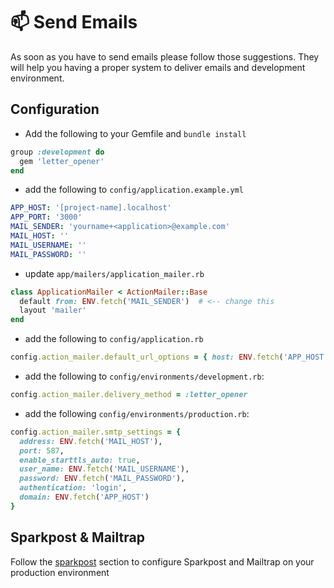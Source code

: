 # :mailbox: Send Emails

As soon as you have to send emails please follow those suggestions.
They will help you having a proper system to deliver emails and development environment.

## Configuration

* Add the following to your Gemfile and `bundle install`

```ruby
group :development do
  gem 'letter_opener'
end
```

* add the following to `config/application.example.yml`

```yml
APP_HOST: '[project-name].localhost'
APP_PORT: '3000'
MAIL_SENDER: 'yourname+<application>@example.com'
MAIL_HOST: ''
MAIL_USERNAME: ''
MAIL_PASSWORD: ''
```

* update `app/mailers/application_mailer.rb`

```ruby
class ApplicationMailer < ActionMailer::Base
  default from: ENV.fetch('MAIL_SENDER')  # <-- change this
  layout 'mailer'
end
```

* add the following to `config/application.rb`

```ruby
config.action_mailer.default_url_options = { host: ENV.fetch('APP_HOST'), port: ENV.fetch('APP_PORT') }
```

* add the following to `config/environments/development.rb`:

```ruby
config.action_mailer.delivery_method = :letter_opener
```

* add the following `config/environments/production.rb`:

```ruby
config.action_mailer.smtp_settings = {
  address: ENV.fetch('MAIL_HOST'),
  port: 587,
  enable_starttls_auto: true,
  user_name: ENV.fetch('MAIL_USERNAME'),
  password: ENV.fetch('MAIL_PASSWORD'),
  authentication: 'login',
  domain: ENV.fetch('APP_HOST')
}
```

## Sparkpost & Mailtrap

Follow the [sparkpost](../sparkpost_and_mailtrap.md) section to configure Sparkpost and Mailtrap on your production environment
